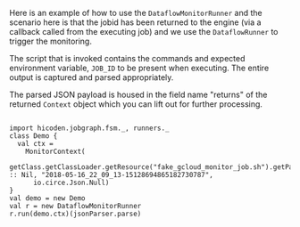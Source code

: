 Here is an example of how to use the `DataflowMonitorRunner` and the scenario here
is that the jobid has been returned to the engine (via a callback called from
the executing job) and we use the `DataflowRunner` to trigger the monitoring.

The script that is invoked contains the commands and expected environment
variable, `JOB_ID` to be present when executing. The entire output is captured
and parsed appropriately.

The parsed JSON payload is housed in the field name "returns" of the returned
`Context` object which you can lift out for further processing.

```tut

import hicoden.jobgraph.fsm._, runners._
class Demo {
  val ctx =
    MonitorContext(
      getClass.getClassLoader.getResource("fake_gcloud_monitor_job.sh").getPath.toString :: Nil, "2018-05-16_22_09_13-15128694865182730787",
      io.circe.Json.Null)
}
val demo = new Demo
val r = new DataflowMonitorRunner
r.run(demo.ctx)(jsonParser.parse)

```


